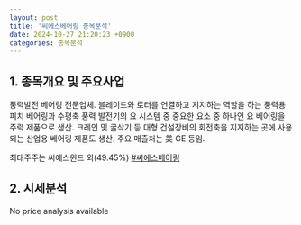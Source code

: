 ```yaml
---
layout: post
title: '씨에스베어링 종목분석'
date: 2024-10-27 21:20:23 +0900
categories: 종목분석
---
```


## 1. 종목개요 및 주요사업

풍력발전 베어링 전문업체. 블레이드와 로터를 연결하고 지지하는 역할을 하는 풍력용 피치 베어링과 수평축 풍력 발전기의 요 시스템 중 중요한 요소 중 하나인 요 베어링을 주력 제품으로 생산. 크레인 및 굴삭기 등 대형 건설장비의 회전축을 지지하는 곳에 사용되는 산업용 베어링 제품도 생산. 주요 매출처는 美 GE 등임. 

최대주주는 씨에스윈드 외(49.45%)
[#씨에스베어링](#)

## 2. 시세분석

No price analysis available
